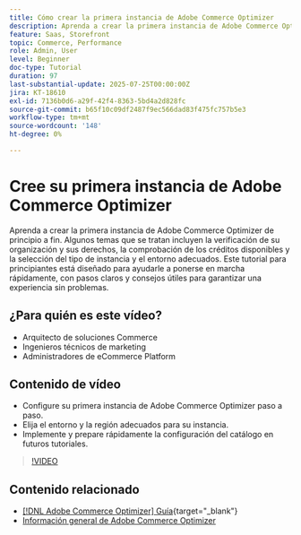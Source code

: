 ```yaml
---
title: Cómo crear la primera instancia de Adobe Commerce Optimizer
description: Aprenda a crear la primera instancia de Adobe Commerce Optimizer con este tutorial paso a paso.
feature: Saas, Storefront
topic: Commerce, Performance
role: Admin, User
level: Beginner
doc-type: Tutorial
duration: 97
last-substantial-update: 2025-07-25T00:00:00Z
jira: KT-18610
exl-id: 7136b0d6-a29f-42f4-8363-5bd4a2d828fc
source-git-commit: b65f10c09df2487f9ec566dad83f475fc757b5e3
workflow-type: tm+mt
source-wordcount: '148'
ht-degree: 0%

---
```


# Cree su primera instancia de Adobe Commerce Optimizer

Aprenda a crear la primera instancia de Adobe Commerce Optimizer de principio a fin. Algunos temas que se tratan incluyen la verificación de su organización y sus derechos, la comprobación de los créditos disponibles y la selección del tipo de instancia y el entorno adecuados. Este tutorial para principiantes está diseñado para ayudarle a ponerse en marcha rápidamente, con pasos claros y consejos útiles para garantizar una experiencia sin problemas.

## ¿Para quién es este vídeo?

* Arquitecto de soluciones Commerce
* Ingenieros técnicos de marketing
* Administradores de eCommerce Platform

## Contenido de vídeo

* Configure su primera instancia de Adobe Commerce Optimizer paso a paso.
* Elija el entorno y la región adecuados para su instancia.
* Implemente y prepare rápidamente la configuración del catálogo en futuros tutoriales.

>[!VIDEO](https://video.tv.adobe.com/v/3469881?learn=on&enablevpops&captions=spa)

## Contenido relacionado

* [[!DNL Adobe Commerce Optimizer] Guía](https://experienceleague.adobe.com/es/docs/commerce/optimizer/overview){target="_blank"}
* [Información general de Adobe Commerce Optimizer](https://experienceleague.adobe.com/es/docs/commerce-learn/tutorials/adobe-commerce-optimizer/overview)
